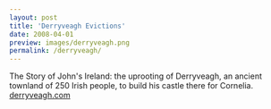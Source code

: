 ```yaml
---
layout: post
title: 'Derryveagh Evictions'
date: 2008-04-01
preview: images/derryveagh.png
permalink: /derryveagh/
---
```

The Story of John's Ireland: the uprooting of Derryveagh, an ancient townland of 250 Irish people, to build his castle there for Cornelia.
[derryveagh.com](http://derryveagh.com)
